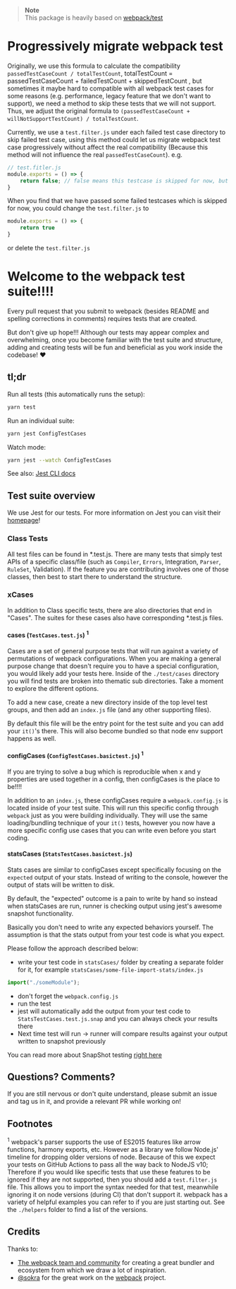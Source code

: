 >**Note**               
> This package is heavily based on [webpack/test](https://github.com/webpack/webpack/tree/main/test)

# Progressively migrate webpack test 

Originally, we use this formula to calculate the compatibility `passedTestCaseCount / totalTestCount`, totalTestCount = passedTestCaseCount + failedTestCount + skippedTestCount , but sometimes it maybe hard to compatible with all webpack test cases for some reasons (e.g. performance, legacy feature that we don't want to support), we need a method to skip these tests that we will not support. Thus, we adjust the original formula to `(passedTestCaseCount + willNotSupportTestCount) / totalTestCount`. 

Currently, we use a `test.filter.js` under each failed test case directory to skip failed test case, using this method could let us migrate webpack test case progressively without affect the real compatibility (Because this method will not influence the real `passedTestCaseCount`). 
e.g.
```js
// test.fitler.js
module.exports = () => {
    return false; // false means this testcase is skipped for now, but maybe we will support in the future, `-1` means this test case we don't want to compatible with, this related to `willNotSupportTest`.
}

```
When you find that we have passed some failed testcases which is skipped for now, you could change the `test.filter.js` to 
```js
module.exports = () => {
    return true
}

```
or delete the `test.filter.js`


# Welcome to the webpack test suite!!!!
Every pull request that you submit to webpack (besides README and spelling corrections in comments) requires tests that are created.

But don't give up hope!!! Although our tests may appear complex and overwhelming, once you become familiar with the test suite and structure, adding and creating tests will be fun and beneficial as you work inside the codebase! ❤

## tl;dr
Run all tests (this automatically runs the setup):
```sh
yarn test
```

Run an individual suite:
```sh
yarn jest ConfigTestCases
```

Watch mode:
```sh
yarn jest --watch ConfigTestCases
```

See also: [Jest CLI docs](https://jestjs.io/docs/cli)

## Test suite overview
We use Jest for our tests. For more information on Jest you can visit their [homepage](https://jestjs.io/)!

### Class Tests
All test files can be found in *.test.js. There are many tests that simply test APIs of a specific class/file (such as `Compiler`, `Errors`, Integration, `Parser`, `RuleSet`, Validation).
If the feature you are contributing involves one of those classes, then best to start there to understand the structure.

### xCases
In addition to Class specific tests, there are also directories that end in "Cases". The suites for these cases also have corresponding *.test.js files.

#### cases (`TestCases.test.js`) <sup>1</sup>
Cases are a set of general purpose tests that will run against a variety of permutations of webpack configurations. When you are making a general purpose change that doesn't require you to have a special configuration, you would likely add your tests here. Inside of the `./test/cases` directory you will find tests are broken into thematic sub directories. Take a moment to explore the different options.

To add a new case, create a new directory inside of the top level test groups, and then add an `index.js` file (and any other supporting files).

By default this file will be the entry point for the test suite and you can add your `it()`'s there. This will also become bundled so that node env support happens as well.

#### configCases (`ConfigTestCases.basictest.js`) <sup>1</sup>
If you are trying to solve a bug which is reproducible when x and y properties are used together in a config, then configCases is the place to be!!!!

In addition to an `index.js`, these configCases require a `webpack.config.js` is located inside of your test suite. This will run this specific config through `webpack` just as you were building individually. They will use the same loading/bundling technique of your `it()` tests, however you now have a more specific config use cases that you can write even before you start coding.

#### statsCases (`StatsTestCases.basictest.js`)
Stats cases are similar to configCases except specifically focusing on the `expected` output of your stats. Instead of writing to the console, however the output of stats will be written to disk.

By default, the "expected" outcome is a pain to write by hand so instead when statsCases are run, runner is checking output using jest's awesome snapshot functionality.

Basically you don't need to write any expected behaviors yourself. The assumption is that the stats output from your test code is what you expect.

Please follow the approach described below:

* write your test code in `statsCases/` folder by creating a separate folder for it, for example `statsCases/some-file-import-stats/index.js`

```javascript
import("./someModule");
```
* don't forget the `webpack.config.js`
* run the test
* jest will automatically add the output from your test code to `StatsTestCases.test.js.snap` and you can always check your results there
* Next time test will run -> runner will compare results against your output written to snapshot previously

You can read more about SnapShot testing [right here](https://jestjs.io/docs/snapshot-testing)

## Questions? Comments?
If you are still nervous or don't quite understand, please submit an issue and tag us in it, and provide a relevant PR while working on!


## Footnotes
<sup>1</sup> webpack's parser supports the use of ES2015 features like arrow functions, harmony exports, etc. However as a library we follow Node.js' timeline for dropping older versions of node. Because of this we expect your tests on GitHub Actions to pass all the way back to NodeJS v10; Therefore if you would like specific tests that use these features to be ignored if they are not supported, then you should add a `test.filter.js` file. This allows you to import the syntax needed for that test, meanwhile ignoring it on node versions (during CI) that don't support it. webpack has a variety of helpful examples you can refer to if you are just starting out. See the `./helpers` folder to find a list of the versions.


## Credits

Thanks to:

- [The webpack team and community](https://webpack.js.org/) for creating a great bundler and ecosystem from which we draw a lot of inspiration.
- [@sokra](https://github.com/sokra) for the great work on the [webpack](https://github.com/webpack/webpack) project.
